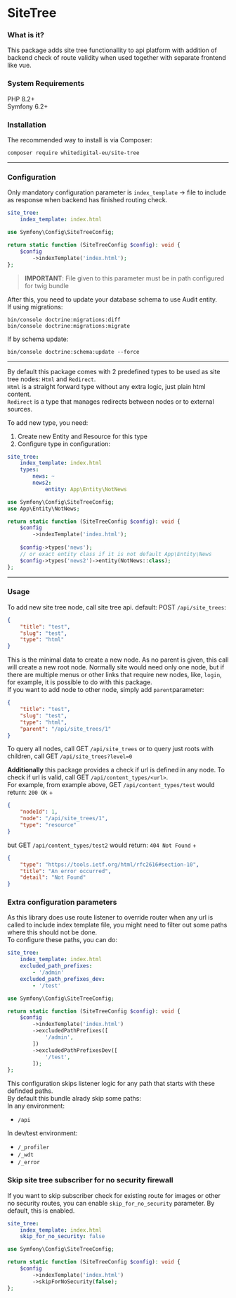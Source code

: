 # SiteTree

### What is it?
This package adds site tree functionallity to api platform with addition of
backend check of route validity when used together with separate frontend like vue.

### System Requirements
PHP 8.2+  
Symfony 6.2+

### Installation
The recommended way to install is via Composer:

```shell
composer require whitedigital-eu/site-tree
```
---

### Configuration
Only mandatory configuration parameter is `index_template` -> file to include as response when backend has finished routing check.  
```yaml
site_tree:
    index_template: index.html
```
```php
use Symfony\Config\SiteTreeConfig;

return static function (SiteTreeConfig $config): void {
    $config
        ->indexTemplate('index.html');
};
```
> **IMPORTANT**: File given to this parameter must be in path configured for twig bundle

After this, you need to update your database schema to use Audit entity.  
If using migrations:
```shell
bin/console doctrine:migrations:diff
bin/console doctrine:migrations:migrate
```
If by schema update:
```shell
bin/console doctrine:schema:update --force
``` 
---
By default this package comes with 2 predefined types to be used as site tree nodes: `Html` and `Redirect`.  
`Html` is a straight forward type without any extra logic, just plain html content.  
`Redirect` is a type that manages redirects between nodes or to external sources.

To add new type, you need:
1. Create new Entity and Resource for this type
2. Configure type in configuration:
```yaml
site_tree:
    index_template: index.html
    types:
        news: ~
        news2:
            entity: App\Entity\NotNews
```
```php
use Symfony\Config\SiteTreeConfig;
use App\Entity\NotNews;

return static function (SiteTreeConfig $config): void {
    $config
        ->indexTemplate('index.html');
        
    $config->types('news');
    // or exact entity class if it is not default App\Entity\News
    $config->types('news2')->entity(NotNews::class);
};
```
---
### Usage
To add new site tree node, call site tree api. default: POST `/api/site_trees`:
```json
{
    "title": "test",
    "slug": "test",
    "type": "html"
}
```
This is the minimal data to create a new node. As no parent is given, this call will
create a new root node. Normally site would need only one node, but if there are
multiple menus or other links that require new nodes, like, `login`, for example,
it is possible to do with this package.  
If you want to add node to other node, simply add `parent`parameter:
```json
{
    "title": "test",
    "slug": "test",
    "type": "html",
    "parent": "/api/site_trees/1"
}
```
To query all nodes, call GET `/api/site_trees` or to query just roots with
children, call GET `/api/site_trees?level=0`

**Additionally** this package provides a check if url is defined in any node. To check if url is valid, call
GET `/api/content_types/<url>`.  
For example, from example above, GET `/api/content_types/test` would return:
`200 OK` + 
```json
{
    "nodeId": 1,
    "node": "/api/site_trees/1",
    "type": "resource"
}
```
but GET `/api/content_types/test2` would return:
`404 Not Found` + 
```json
{
    "type": "https://tools.ietf.org/html/rfc2616#section-10",
    "title": "An error occurred",
    "detail": "Not Found"
}
```

### Extra configuration parameters
As this library does use route listener to override router when any url is called to include
index template file, you might need to filter out some paths where this should not be done.  
To configure these paths, you can do:
```yaml
site_tree:
    index_template: index.html
    excluded_path_prefixes:
        - '/admin'
    excluded_path_prefixes_dev:
        - '/test'
```
```php
use Symfony\Config\SiteTreeConfig;

return static function (SiteTreeConfig $config): void {
    $config
        ->indexTemplate('index.html')
        ->excludedPathPrefixes([
            '/admin',
        ])
        ->excludedPathPrefixesDev([
            '/test',
        ]);
};
```
This configuration skips listener logic for any path that starts with these definded paths.  
By default this bundle alrady skip some paths:  
In any environment:  
- `/api`

In dev/test environment:  
- `/_profiler`  
- `/_wdt`  
- `/_error`  

### Skip site tree subscriber for no security firewall
If you want to skip subscriber check for existing route for images or other no security 
routes, you can enable `skip_for_no_security` parameter. By default, this is enabled.  
```yaml
site_tree:
    index_template: index.html
    skip_for_no_security: false
```
```php
use Symfony\Config\SiteTreeConfig;

return static function (SiteTreeConfig $config): void {
    $config
        ->indexTemplate('index.html')
        ->skipForNoSecurity(false);
};
```
